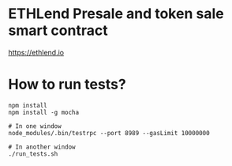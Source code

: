 # ETHLend Presale and token sale smart contract

https://ethlend.io

# How to run tests?

```
npm install
npm install -g mocha

# In one window
node_modules/.bin/testrpc --port 8989 --gasLimit 10000000

# In another window
./run_tests.sh
```
